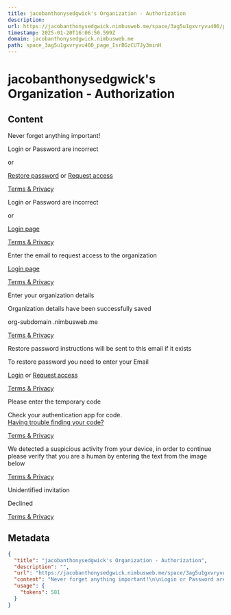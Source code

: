 ```yaml
---
title: jacobanthonysedgwick's Organization - Authorization
description: 
url: https://jacobanthonysedgwick.nimbusweb.me/space/3ag5u1gxvryvu400/page/IsrBGzCUTJy3minH
timestamp: 2025-01-20T16:06:50.599Z
domain: jacobanthonysedgwick.nimbusweb.me
path: space_3ag5u1gxvryvu400_page_IsrBGzCUTJy3minH
---
```


# jacobanthonysedgwick's Organization - Authorization



## Content

Never forget anything important!

Login or Password are incorrect

or

[Restore password](https://jacobanthonysedgwick.nimbusweb.me/space/3ag5u1gxvryvu400/page/IsrBGzCUTJy3minH# "Restore Password") or [Request access](https://jacobanthonysedgwick.nimbusweb.me/space/3ag5u1gxvryvu400/page/IsrBGzCUTJy3minH# "Request access")

[Terms & Privacy](https://nimbusweb.me/terms-and-conditions/)

Login or Password are incorrect

or

[Login page](https://jacobanthonysedgwick.nimbusweb.me/space/3ag5u1gxvryvu400/page/IsrBGzCUTJy3minH# "Login")

[Terms & Privacy](https://nimbusweb.me/terms-and-conditions/)

Enter the email to request access to the organization

[Login page](https://jacobanthonysedgwick.nimbusweb.me/space/3ag5u1gxvryvu400/page/IsrBGzCUTJy3minH# "Login")

[Terms & Privacy](https://nimbusweb.me/terms-and-conditions/)

Enter your organization details

Organization details have been successfully saved

org-subdomain .nimbusweb.me

[Terms & Privacy](https://nimbusweb.me/terms-and-conditions/)

Restore password instructions will be sent to this email if it exists

To restore password you need to enter your Email

[Login](https://jacobanthonysedgwick.nimbusweb.me/space/3ag5u1gxvryvu400/page/IsrBGzCUTJy3minH# "Login") or [Request access](https://jacobanthonysedgwick.nimbusweb.me/space/3ag5u1gxvryvu400/page/IsrBGzCUTJy3minH# "Request access")

[Terms & Privacy](https://nimbusweb.me/terms-and-conditions/)

Please enter the temporary code

Check your authentication app for code.  
[Having trouble finding your code?](https://support.nimbusweb.co/portal/en/newticket)

[Terms & Privacy](https://nimbusweb.me/terms-and-conditions/)

We detected a suspicious activity from your device, in order to continue please verify that you are a human by entering the text from the image below

[Terms & Privacy](https://nimbusweb.me/terms-and-conditions/)

Unidentified invitation

Declined

[Terms & Privacy](https://nimbusweb.me/terms-and-conditions/)

## Metadata

```json
{
  "title": "jacobanthonysedgwick's Organization - Authorization",
  "description": "",
  "url": "https://jacobanthonysedgwick.nimbusweb.me/space/3ag5u1gxvryvu400/page/IsrBGzCUTJy3minH",
  "content": "Never forget anything important!\n\nLogin or Password are incorrect\n\nor\n\n[Restore password](https://jacobanthonysedgwick.nimbusweb.me/space/3ag5u1gxvryvu400/page/IsrBGzCUTJy3minH# \"Restore Password\") or [Request access](https://jacobanthonysedgwick.nimbusweb.me/space/3ag5u1gxvryvu400/page/IsrBGzCUTJy3minH# \"Request access\")\n\n[Terms & Privacy](https://nimbusweb.me/terms-and-conditions/)\n\nLogin or Password are incorrect\n\nor\n\n[Login page](https://jacobanthonysedgwick.nimbusweb.me/space/3ag5u1gxvryvu400/page/IsrBGzCUTJy3minH# \"Login\")\n\n[Terms & Privacy](https://nimbusweb.me/terms-and-conditions/)\n\nEnter the email to request access to the organization\n\n[Login page](https://jacobanthonysedgwick.nimbusweb.me/space/3ag5u1gxvryvu400/page/IsrBGzCUTJy3minH# \"Login\")\n\n[Terms & Privacy](https://nimbusweb.me/terms-and-conditions/)\n\nEnter your organization details\n\nOrganization details have been successfully saved\n\norg-subdomain .nimbusweb.me\n\n[Terms & Privacy](https://nimbusweb.me/terms-and-conditions/)\n\nRestore password instructions will be sent to this email if it exists\n\nTo restore password you need to enter your Email\n\n[Login](https://jacobanthonysedgwick.nimbusweb.me/space/3ag5u1gxvryvu400/page/IsrBGzCUTJy3minH# \"Login\") or [Request access](https://jacobanthonysedgwick.nimbusweb.me/space/3ag5u1gxvryvu400/page/IsrBGzCUTJy3minH# \"Request access\")\n\n[Terms & Privacy](https://nimbusweb.me/terms-and-conditions/)\n\nPlease enter the temporary code\n\nCheck your authentication app for code.  \n[Having trouble finding your code?](https://support.nimbusweb.co/portal/en/newticket)\n\n[Terms & Privacy](https://nimbusweb.me/terms-and-conditions/)\n\nWe detected a suspicious activity from your device, in order to continue please verify that you are a human by entering the text from the image below\n\n[Terms & Privacy](https://nimbusweb.me/terms-and-conditions/)\n\nUnidentified invitation\n\nDeclined\n\n[Terms & Privacy](https://nimbusweb.me/terms-and-conditions/)",
  "usage": {
    "tokens": 581
  }
}
```
